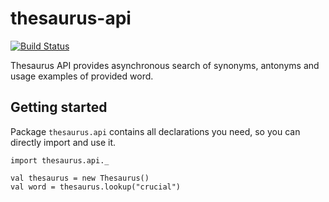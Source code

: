 # thesaurus-api
[![Build Status](https://travis-ci.com/augustjune/thesaurus-api.svg?branch=master)](https://travis-ci.com/augustjune/thesaurus-api)

Thesaurus API provides asynchronous search of synonyms, 
antonyms and usage examples of provided word.

## Getting started
Package `thesaurus.api` contains all declarations you need, 
so you can directly import and use it.
```
import thesaurus.api._

val thesaurus = new Thesaurus()
val word = thesaurus.lookup("crucial")
```
